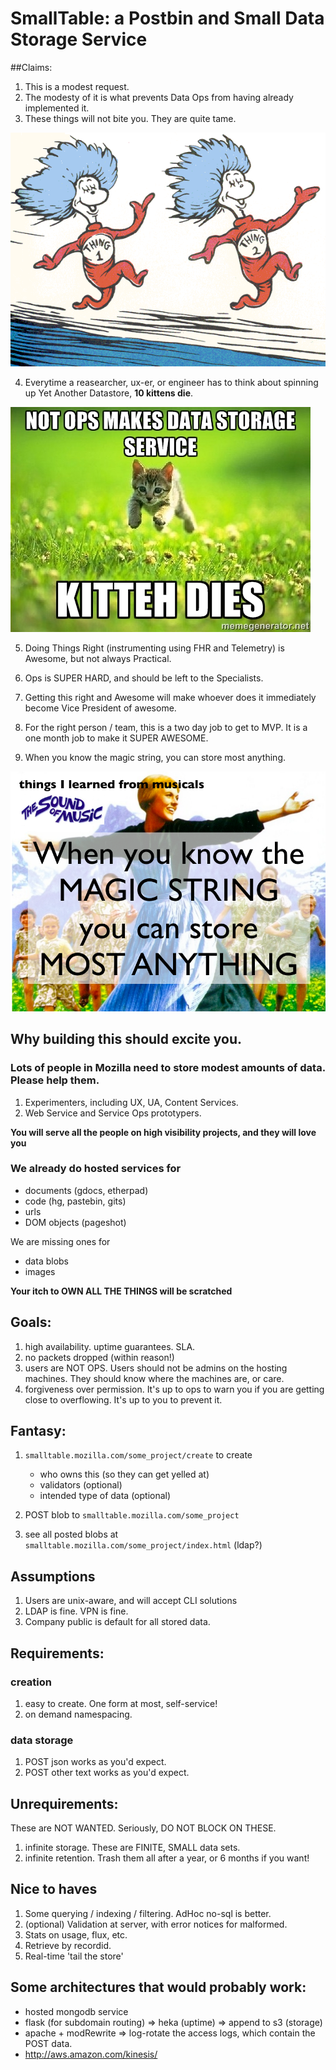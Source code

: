 # SmallTable: a Postbin and Small Data Storage Service

##Claims:

1. This is a modest request.
2. The modesty of it is what prevents Data Ops from having already implemented it.
3. These things will not bite you.  They are quite tame.

![thing1](thing1_and_thing2.gif "thing 1, thing 2 are quite tame")

4. Everytime a reasearcher, ux-er, or engineer has to think about spinning up Yet Another Datastore, **10 kittens die**.

![kitteh](58075812-kitteh.jpg "kittens die")

5. Doing Things Right (instrumenting using FHR and Telemetry) is Awesome, but not always Practical.

6. Ops is SUPER HARD, and should be left to the Specialists.

7. Getting this right and Awesome will make whoever does it immediately become Vice President of awesome.

8. For the right person / team, this is a two day job to get to MVP.  It is a one month job to make it SUPER AWESOME.

9.  When you know the magic string, you can store most anything.

![sound_of_music](sound_of_music.png "")

## Why building this should excite you.

###  Lots of people in Mozilla need to store modest amounts of data.  Please help them.

1. Experimenters, including UX, UA, Content Services.
2. Web Service and Service Ops prototypers.

**You will serve all the people on high visibility projects, and they will love you**

### We already do hosted services for

- documents (gdocs, etherpad)
- code (hg, pastebin, gits)
- urls
- DOM objects (pageshot)

We are missing ones for

- data blobs
- images

**Your itch to OWN ALL THE THINGS will be scratched**


## Goals:
1. high availability.  uptime guarantees.  SLA.
2. no packets dropped (within reason!)
3. users are NOT OPS.  Users should not be admins on the hosting machines.  They should know where the machines are, or care.
4. forgiveness over permission.  It's up to ops to warn you if you are getting close to overflowing.  It's up to you to prevent it.

## Fantasy:

1.  `smalltable.mozilla.com/some_project/create` to create

    - who owns this (so they can get yelled at)
    - validators (optional)
    - intended type of data (optional)

2.  POST blob to `smalltable.mozilla.com/some_project`
3.  see all posted blobs at `smalltable.mozilla.com/some_project/index.html` (ldap?)


## Assumptions

1.  Users are unix-aware, and will accept CLI solutions
2.  LDAP is fine.  VPN is fine.
3.  Company public is default for all stored data.


## Requirements:

### creation

1. easy to create.  One form at most, self-service!
2. on demand namespacing.

### data storage

1. POST json works as you'd expect.
2. POST other text works as you'd expect.


## Unrequirements:

These are NOT WANTED.  Seriously, DO NOT BLOCK ON THESE.

1. infinite storage.  These are FINITE, SMALL data sets.
2. infinite retention.  Trash them all after a year, or 6 months if you want!

## Nice to haves

1. Some querying / indexing / filtering.  AdHoc no-sql is better.
2. (optional) Validation at server, with error notices for malformed.
3. Stats on usage, flux, etc.
4. Retrieve by recordid.
5. Real-time 'tail the store'


## Some architectures that would probably work:
- hosted mongodb service
- flask (for subdomain routing) => heka (uptime) => append to s3 (storage)
- apache + modRewrite => log-rotate the access logs, which contain the POST data.
- http://aws.amazon.com/kinesis/







